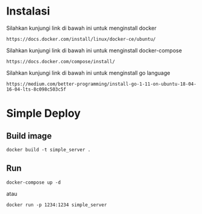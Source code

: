 # Instalasi

Silahkan kunjungi link di bawah ini untuk menginstall docker

`https://docs.docker.com/install/linux/docker-ce/ubuntu/`

Silahkan kunjungi link di bawah ini untuk menginstall docker-compose

`https://docs.docker.com/compose/install/`

Silahkan kunjungi link di bawah ini untuk menginstall go language

`https://medium.com/better-programming/install-go-1-11-on-ubuntu-18-04-16-04-lts-8c098c503c5f`

# Simple Deploy

## Build image

`docker build -t simple_server .`

## Run

`docker-compose up -d`

atau 

`docker run -p 1234:1234 simple_server`
